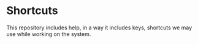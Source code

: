 # Shortcuts
This repository includes help, in a way it includes keys, shortcuts we may use while working on the system.
